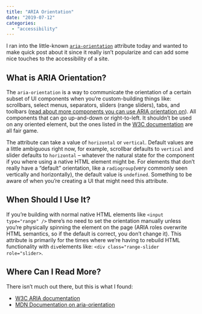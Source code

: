 ```yaml
---
title: "ARIA Orientation"
date: "2019-07-12"
categories: 
  - "accessibility"
---
```


I ran into the little-known [`aria-orientation`](https://www.w3.org/TR/wai-aria/#aria-orientation) attribute today and wanted to make quick post about it since it really isn’t popularize and can add some nice touches to the accessibility of a site.

## What is ARIA Orientation?

The `aria-orientation` is a way to communicate the orientation of a certain subset of UI components when you’re custom-building things like: scrollbars, select menus, separators, sliders (range sliders), tabs, and toolbars ([read about more components you can use ARIA orientation on](https://www.w3.org/TR/wai-aria/#aria-orientation)). All components that can go up-and-down or right-to-left. It shouldn’t be used on any oriented element, but the ones listed in the [W3C documentation](https://www.w3.org/TR/wai-aria/#aria-orientation) are all fair game.

The attribute can take a value of `horizontal` or `vertical`. Default values are a little ambiguous right now, for example, scrollbar defaults to `vertical` and slider defaults to `horizontal` – whatever the natural state for the component if you where using a native HTML element might be. For elements that don’t really have a “default” orientation, like a `radiogroup`(very commonly seen vertically and horizontally), the default value is `undefined`. Something to be aware of when you’re creating a UI that might need this attribute.

## When Should I Use It?

If you’re building with normal native HTML elements like `<input type="range" />` there’s no need to set the orientation manually unless you’re physically spinning the element on the page (ARIA roles overwrite HTML semantics, so if the default is correct, you don’t change it). This attribute is primarily for the times where we’re having to rebuild HTML functionality with `div`elements like: `<div class="range-slider role="slider>`.

## Where Can I Read More?

There isn’t much out there, but this is what I found:

- [W3C ARIA documentation](https://www.w3.org/TR/wai-aria/#aria-orientation)
- [MDN Documentation on aria-orientation](https://developer.mozilla.org/en-US/docs/Web/Accessibility/ARIA/ARIA_Techniques/Using_the_aria-orientation_attribute)
